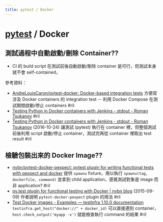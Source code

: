 ```yaml
---
title: pytest / Docker
---
```

# [pytest](pytest.md) / Docker

## 測試過程中自動啟動/刪除 Container??

  - CI 的 build script 在測試前後自動啟動/刪除 container 是可行，但測試本身就不會 self-contained，

參考資料：

  - [AndreLouisCaron/pytest\-docker: Docker\-based integration tests](https://github.com/AndreLouisCaron/pytest-docker) 方便寫涉及 Docker containers 的 integration test -- 利用 Docker Compose 在測試期間啟動/停止 containers #ril
  - [Testing Python in Docker containers with Jenkins \- stdout \- Roman Tsukanov](https://stdout.roman.zone/jenkins-docker-python) #ril
  - [Testing Python in Docker containers with Jenkins \- stdout \- Roman Tsukanov](https://stdout.roman.zone/jenkins-docker-python) (2016-10-24) 讓測試 (pytest) 執行在 container 裡，但整個測試前後利用 script 啟動/停止 container，測試完再從 container 裡取出 test result #ril

## 檢驗包裝出來的 Docker Image??

  - [nvbn/pytest\-docker\-pexpect: pytest plugin for writing functional tests with pexpect and docker](https://github.com/nvbn/pytest-docker-pexpect) 提供 `spawnu` fixture，用以執行 `spawnu(tag, dockerfile, command)` 並拿到 child application，感覺測試對象是 image 而非 application? #ril
  - [py\.test plugin for functional testing with Docker \| nvbn blog](https://nvbn.github.io/2015/09/09/pytest-docker/) (2015-09-09) 作者說明 `pytest-docker-pexpect` plugin 的用法 #ril
  - [Test Docker images - Examples — testinfra 1\.10\.0 documentation](http://testinfra.readthedocs.io/en/latest/examples.html#test-docker-images) `testinfra.get_host("docker://" + docker_id)` 可以直接連到 container，`host.check_output('myapp -v')` 就能檢查執行 command 的結果 #ril

